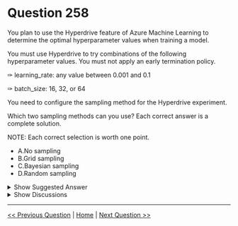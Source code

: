 # Question 258

You plan to use the Hyperdrive feature of Azure Machine Learning to determine the optimal hyperparameter values when training a model.

You must use Hyperdrive to try combinations of the following hyperparameter values. You must not apply an early termination policy.

✑ learning_rate: any value between 0.001 and 0.1

✑ batch_size: 16, 32, or 64

You need to configure the sampling method for the Hyperdrive experiment.

Which two sampling methods can you use? Each correct answer is a complete solution.

NOTE: Each correct selection is worth one point.

- A.No sampling
- B.Grid sampling
- C.Bayesian sampling
- D.Random sampling

<details>
  <summary>Show Suggested Answer</summary>

<strong>CD</strong><br>

</details>

<details>
  <summary>Show Discussions</summary>

<blockquote><p><strong>Abhinav_nasaiitkgp</strong> <code>(Fri 23 Jul 2021 21:29)</code> - <em>Upvotes: 17</em></p><p>Answer is correct as Grid Sampling doesn&#x27;t support continuous hyperparameter configuration</p></blockquote>
<blockquote><p><strong>PremPatrick</strong> <code>(Mon 15 May 2023 01:06)</code> - <em>Upvotes: 5</em></p><p>Correct!</p></blockquote>
<blockquote><p><strong>f82411e</strong> <code>(Mon 09 Jun 2025 12:00)</code> - <em>Upvotes: 1</em></p><p>C. Bayesian sampling requiere una política de terminación anticipada, lo cual la hace incompatible en este caso de acuerdo a la pregunta</p></blockquote>
<blockquote><p><strong>avinyc</strong> <code>(Sun 05 Jan 2025 23:16)</code> - <em>Upvotes: 1</em></p><p>B. Grid sampling 
D. Random sampling
Grid Sampling does not support continuous value but we can define a finely spaced range for learning rates and use that as hyperparameter
learning_rate_values = np.linspace(0.001, 0.1, num=10).tolist()</p></blockquote>
<blockquote><p><strong>Mal42</strong> <code>(Thu 22 Feb 2024 08:04)</code> - <em>Upvotes: 3</em></p><p>On exam 18 Aug 2023</p></blockquote>
<blockquote><p><strong>Peeking</strong> <code>(Thu 14 Sep 2023 09:05)</code> - <em>Upvotes: 2</em></p><p>https://learn.microsoft.com/en-us/azure/machine-learning/v1/how-to-tune-hyperparameters-v1</p></blockquote>
<blockquote><p><strong>phdykd</strong> <code>(Mon 21 Aug 2023 16:47)</code> - <em>Upvotes: 3</em></p><p>BD. Both Grid sampling and Random sampling can be used for configuring the sampling method for the Hyperdrive experiment.

Grid sampling will allow you to define a search space with different combinations of hyperparameters, and it will train the model with every possible combination of hyperparameters. This approach works well when the search space is relatively small.

Random sampling will randomly sample hyperparameters from the defined search space. This method can cover a larger search space more efficiently than grid sampling, and it can be useful when there are a large number of hyperparameters to tune.

Bayesian sampling is not an option in this case, as it requires an early termination policy to be applied in order to determine which hyperparameters to explore next based on the results of previous runs. Since an early termination policy is not allowed in this scenario, Bayesian sampling is not a viable option</p></blockquote>

<blockquote><p><strong>deyoz</strong> <code>(Sat 03 Aug 2024 02:37)</code> - <em>Upvotes: 1</em></p><p>baysian sampling doesn&#x27;t have any policy parameter.</p></blockquote>
<blockquote><p><strong>striver</strong> <code>(Fri 02 Dec 2022 11:48)</code> - <em>Upvotes: 4</em></p><p>CD is correct</p></blockquote>
<blockquote><p><strong>pancman</strong> <code>(Tue 11 Oct 2022 02:21)</code> - <em>Upvotes: 2</em></p><p>The answer is correct. Grid sampling only supports discrete hyperparameters. 
Refer to this link in Microsoft documentation:
https://docs.microsoft.com/en-us/azure/machine-learning/how-to-tune-hyperparameters#grid-sampling</p></blockquote>
<blockquote><p><strong>synapse</strong> <code>(Mon 12 Sep 2022 00:35)</code> - <em>Upvotes: 2</em></p><p>Bayesian and Default don&#x27;t permit early termination.  Random and Grid support early termination</p></blockquote>
<blockquote><p><strong>Arend78</strong> <code>(Thu 15 Jun 2023 13:30)</code> - <em>Upvotes: 1</em></p><p>My guess is that &quot;A. No sampling&quot; is incorrect, since that would mean trying the infite of continuous values between between 0.001 and 0.1 for the learning rate</p></blockquote>
<blockquote><p><strong>wasthi</strong> <code>(Wed 22 Jun 2022 17:36)</code> - <em>Upvotes: 3</em></p><p>Correct answers</p></blockquote>
<blockquote><p><strong>dataimage</strong> <code>(Wed 25 May 2022 03:30)</code> - <em>Upvotes: 3</em></p><p>In  my opinion, the answer is A C. we need to select the sampling which is not supporting early termination. Random and Grid both are supporting the early termination</p></blockquote>
<blockquote><p><strong>Roszu</strong> <code>(Fri 05 Aug 2022 19:17)</code> - <em>Upvotes: 1</em></p><p>You clearly misinterpreted it, you cannot use early termination and on Random Sampling you don&#x27;t have to use it.</p></blockquote>
<blockquote><p><strong>hargur</strong> <code>(Wed 20 Apr 2022 09:51)</code> - <em>Upvotes: 2</em></p><p>on 19Oct2021</p></blockquote>
<blockquote><p><strong>kisskeo</strong> <code>(Sat 09 Apr 2022 21:27)</code> - <em>Upvotes: 1</em></p><p>On Exam 01 Oct 2021</p></blockquote>
<blockquote><p><strong>Niz__</strong> <code>(Wed 23 Mar 2022 08:54)</code> - <em>Upvotes: 1</em></p><p>Bayesian Sampling - https://docs.microsoft.com/en-us/python/api/azureml-train-core/azureml.train.hyperdrive.bayesianparametersampling?view=azure-ml-py#:~:text=Bayesian%20sampling%20does%20not%20support,leave%20off%20the%20early_termination_policy%20parameter.
Random Sampling - https://docs.microsoft.com/en-us/azure/machine-learning/how-to-tune-hyperparameters#:~:text=Random%20sampling%20supports%20discrete%20and,termination%20of%20low%2Dperformance%20runs.
Grid Sampling - https://docs.microsoft.com/en-us/azure/machine-learning/how-to-tune-hyperparameters#:~:text=Grid%20sampling,-Grid%20sampling%20supports&amp;text=Supports%20early%20termination%20of%20low%2Dperformance%20runs.,-Grid%20sampling%20does
Random and Grid Sampling supports early termination policy for low-performance runs in the documentations. A and C maybe?</p></blockquote>
<blockquote><p><strong>Niz__</strong> <code>(Wed 23 Mar 2022 09:05)</code> - <em>Upvotes: 3</em></p><p>C and D is correct.  You can set policy to NoTerminationPolicy</p></blockquote>
<blockquote><p><strong>RyanTsai</strong> <code>(Fri 18 Mar 2022 09:37)</code> - <em>Upvotes: 4</em></p><p>the answer is B, D</p></blockquote>
<blockquote><p><strong>YipingRuan</strong> <code>(Tue 25 Jan 2022 15:37)</code> - <em>Upvotes: 2</em></p><p>&quot;Random sampling supports discrete and continuous hyperparameters. It supports early termination of low-performance runs.&quot;</p></blockquote>

</details>

---

[<< Previous Question](question_257.md) | [Home](../index.md) | [Next Question >>](question_259.md)

